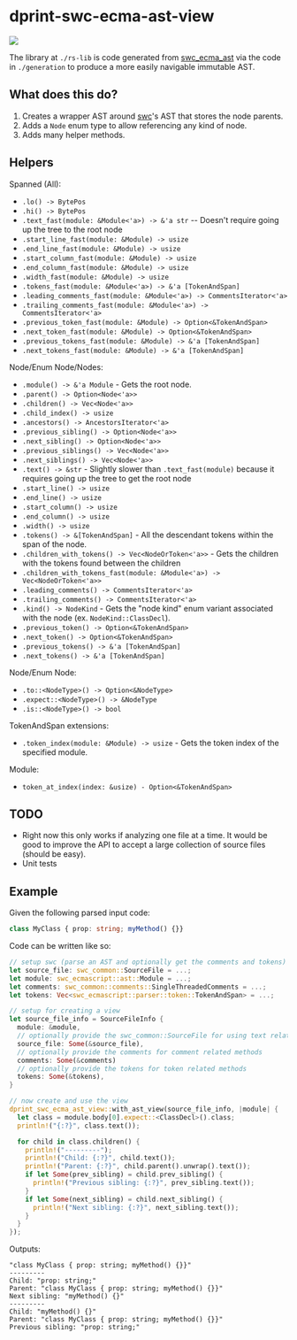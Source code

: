 # dprint-swc-ecma-ast-view

[![](https://img.shields.io/crates/v/dprint-swc-ecma-ast-view.svg)](https://crates.io/crates/dprint-swc-ecma-ast-view)

The library at `./rs-lib` is code generated from [swc_ecma_ast](https://crates.io/crates/swc_ecma_ast) via the code in `./generation` to produce a more easily navigable immutable AST.

## What does this do?

1. Creates a wrapper AST around [swc](https://github.com/swc-project/swc)'s AST that stores the node parents.
2. Adds a `Node` enum type to allow referencing any kind of node.
3. Adds many helper methods.

## Helpers

Spanned (All):

- `.lo() -> BytePos`
- `.hi() -> BytePos`
- `.text_fast(module: &Module<'a>) -> &'a str` -- Doesn't require going up the tree to the root node
- `.start_line_fast(module: &Module) -> usize`
- `.end_line_fast(module: &Module) -> usize`
- `.start_column_fast(module: &Module) -> usize`
- `.end_column_fast(module: &Module) -> usize`
- `.width_fast(module: &Module) -> usize`
- `.tokens_fast(module: &Module<'a>) -> &'a [TokenAndSpan]`
- `.leading_comments_fast(module: &Module<'a>) -> CommentsIterator<'a>`
- `.trailing_comments_fast(module: &Module<'a>) -> CommentsIterator<'a>`
- `.previous_token_fast(module: &Module) -> Option<&TokenAndSpan>`
- `.next_token_fast(module: &Module) -> Option<&TokenAndSpan>`
- `.previous_tokens_fast(module: &Module) -> &'a [TokenAndSpan]`
- `.next_tokens_fast(module: &Module) -> &'a [TokenAndSpan]`

Node/Enum Node/Nodes:

- `.module() -> &'a Module` - Gets the root node.
- `.parent() -> Option<Node<'a>>`
- `.children() -> Vec<Node<'a>>`
- `.child_index() -> usize`
- `.ancestors() -> AncestorsIterator<'a>`
- `.previous_sibling() -> Option<Node<'a>>`
- `.next_sibling() -> Option<Node<'a>>`
- `.previous_siblings() -> Vec<Node<'a>>`
- `.next_siblings() -> Vec<Node<'a>>`
- `.text() -> &str` - Slightly slower than `.text_fast(module)` because it requires going up the tree to get the root node
- `.start_line() -> usize`
- `.end_line() -> usize`
- `.start_column() -> usize`
- `.end_column() -> usize`
- `.width() -> usize`
- `.tokens() -> &[TokenAndSpan]` - All the descendant tokens within the span of the node.
- `.children_with_tokens() -> Vec<NodeOrToken<'a>>` - Gets the children with the tokens found between the children
- `.children_with_tokens_fast(module: &Module<'a>) -> Vec<NodeOrToken<'a>>`
- `.leading_comments() -> CommentsIterator<'a>`
- `.trailing_comments() -> CommentsIterator<'a>`
- `.kind() -> NodeKind` - Gets the "node kind" enum variant associated with the node (ex. `NodeKind::ClassDecl`).
- `.previous_token() -> Option<&TokenAndSpan>`
- `.next_token() -> Option<&TokenAndSpan>`
- `.previous_tokens() -> &'a [TokenAndSpan]`
- `.next_tokens() -> &'a [TokenAndSpan]`

Node/Enum Node:

- `.to::<NodeType>() -> Option<&NodeType>`
- `.expect::<NodeType>() -> &NodeType`
- `.is::<NodeType>() -> bool`

TokenAndSpan extensions:

- `.token_index(module: &Module) -> usize` - Gets the token index of the specified module.

Module:

- `token_at_index(index: &usize) - Option<&TokenAndSpan>`

## TODO

- Right now this only works if analyzing one file at a time. It would be good to improve the API to accept a large
  collection of source files (should be easy).
- Unit tests

## Example

Given the following parsed input code:

<!-- dprint-ignore -->
```ts
class MyClass { prop: string; myMethod() {}}
```

Code can be written like so:

```rust
// setup swc (parse an AST and optionally get the comments and tokens)
let source_file: swc_common::SourceFile = ...;
let module: swc_ecmascript::ast::Module = ...;
let comments: swc_common::comments::SingleThreadedComments = ...;
let tokens: Vec<swc_ecmascript::parser::token::TokenAndSpan> = ...;

// setup for creating a view
let source_file_info = SourceFileInfo {
  module: &module,
  // optionally provide the swc_common::SourceFile for using text related methods
  source_file: Some(&source_file),
  // optionally provide the comments for comment related methods
  comments: Some(&comments)
  // optionally provide the tokens for token related methods
  tokens: Some(&tokens),
}

// now create and use the view
dprint_swc_ecma_ast_view::with_ast_view(source_file_info, |module| {
  let class = module.body[0].expect::<ClassDecl>().class;
  println!("{:?}", class.text());

  for child in class.children() {
    println!("---------");
    println!("Child: {:?}", child.text());
    println!("Parent: {:?}", child.parent().unwrap().text());
    if let Some(prev_sibling) = child.prev_sibling() {
      println!("Previous sibling: {:?}", prev_sibling.text());
    }
    if let Some(next_sibling) = child.next_sibling() {
      println!("Next sibling: {:?}", next_sibling.text());
    }
  }
});
```

Outputs:

```
"class MyClass { prop: string; myMethod() {}}"
---------
Child: "prop: string;"
Parent: "class MyClass { prop: string; myMethod() {}}"
Next sibling: "myMethod() {}"
---------
Child: "myMethod() {}"
Parent: "class MyClass { prop: string; myMethod() {}}"
Previous sibling: "prop: string;"
```
